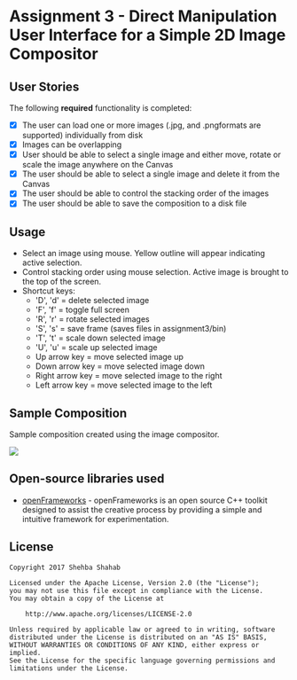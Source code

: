 # Assignment 3 - Direct Manipulation User Interface for a Simple 2D Image Compositor  

## User Stories

The following **required** functionality is completed:

* [x] The user can load one or more images (.jpg, and .pngformats are supported) individually from disk
* [x] Images can be overlapping
* [x] User should be able to select a single image and either move, rotate or scale the image anywhere on the Canvas
* [x] The user should be able to select a single image and delete it from the Canvas
* [x] The user should be able to control the stacking order of the images
* [x] The user should be able to save the composition to a disk file

## Usage

* Select an image using mouse. Yellow outline will appear indicating active selection.
* Control stacking order using mouse selection. Active image is brought to the top of the screen.
* Shortcut keys:
  * 'D', 'd' = delete selected image
  * 'F', 'f' = toggle full screen
  * 'R', 'r' = rotate selected images
  * 'S', 's' = save frame (saves files in assignment3/bin)
  * 'T', 't' = scale down selected image
  * 'U', 'u' = scale up selected image
  * Up arrow key = move selected image up
  * Down arrow key = move selected image down
  * Right arrow key = move selected image to the right
  * Left arrow key = move selected image to the left

## Sample Composition

Sample composition created using the image compositor.

<img src='https://github.com/shehbashahab/CS235-2DDirectManipulationUI/blob/master/bin/data/ExampleComposition.png'/>

## Open-source libraries used

- [openFrameworks](http://openframeworks.cc/) - openFrameworks is an open source C++ toolkit designed to assist the creative process by providing a simple and intuitive framework for experimentation.

## License

    Copyright 2017 Shehba Shahab

    Licensed under the Apache License, Version 2.0 (the "License");
    you may not use this file except in compliance with the License.
    You may obtain a copy of the License at

        http://www.apache.org/licenses/LICENSE-2.0

    Unless required by applicable law or agreed to in writing, software
    distributed under the License is distributed on an "AS IS" BASIS,
    WITHOUT WARRANTIES OR CONDITIONS OF ANY KIND, either express or implied.
    See the License for the specific language governing permissions and
    limitations under the License.
